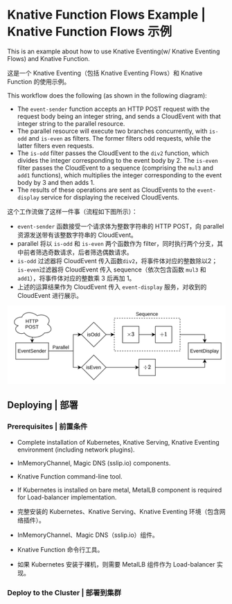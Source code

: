 # Knative Function Flows Example | Knative Function Flows 示例
This is an example about how to use Knative Eventing(w/ Knative Eventing Flows) and Knative Function.

这是一个 Knative Eventing（包括 Knative Eventing Flows）和 Knative Function 的使用示例。

This workflow does the following (as shown in the following diagram):
* The `event-sender` function accepts an HTTP POST request with the request body being an integer string, and sends a CloudEvent with that integer string to the parallel resource.
* The parallel resource will execute two branches concurrently, with `is-odd` and `is-even` as filters. The former filters odd requests, while the latter filters even requests.
* The `is-odd` filter passes the CloudEvent to the `div2` function, which divides the integer corresponding to the event body by 2. The `is-even` filter passes the CloudEvent to a sequence (comprising the `mul3` and `add1` functions), which multiplies the integer corresponding to the event body by 3 and then adds 1.
* The results of these operations are sent as CloudEvents to the `event-display` service for displaying the received CloudEvents.

这个工作流做了这样一件事（流程如下图所示）：
* `event-sender` 函数接受一个请求体为整数字符串的 HTTP POST，向 parallel 资源发送带有该整数字符串的 CloudEvent。
* parallel 将以 `is-odd` 和 `is-even` 两个函数作为 filter，同时执行两个分支，其中前者筛选奇数请求，后者筛选偶数请求。
* `is-odd` 过滤器将 CloudEvent 传入函数`div2`，将事件体对应的整数除以2；`is-even`过滤器将 CloudEvent 传入 sequence（依次包含函数 `mul3` 和 `add1`），将事件体对应的整数乘 3 后再加 1。
* 上述的运算结果作为 CloudEvent 传入 `event-display` 服务，对收到的 CloudEvent 进行展示。

![](flows.svg)

## Deploying | 部署

### Prerequisites | 前置条件

* Complete installation of Kubernetes, Knative Serving, Knative Eventing environment (including network plugins).
* InMemoryChannel, Magic DNS (sslip.io) components.
* Knative Function command-line tool.
* If Kubernetes is installed on bare metal, MetalLB component is required for Load-balancer implementation.

* 完整安装的 Kubernetes、Knative Serving、Knative Eventing 环境（包含网络插件）。
* InMemoryChannel、Magic DNS（sslip.io）组件。
* Knative Function 命令行工具。
* 如果 Kubernetes 安装于裸机，则需要 MetalLB 组件作为 Load-balancer 实现。

### Deploy to the Cluster | 部署到集群
